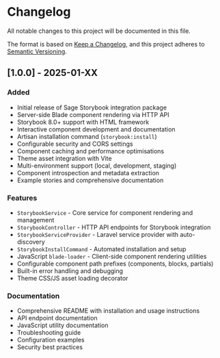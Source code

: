 # Changelog

All notable changes to this project will be documented in this file.

The format is based on [Keep a Changelog](https://keepachangelog.com/en/1.0.0/),
and this project adheres to [Semantic Versioning](https://semver.org/spec/v2.0.0.html).

## [1.0.0] - 2025-01-XX

### Added
- Initial release of Sage Storybook integration package
- Server-side Blade component rendering via HTTP API  
- Storybook 8.0+ support with HTML framework
- Interactive component development and documentation
- Artisan installation command (`storybook:install`)
- Configurable security and CORS settings
- Component caching and performance optimisations
- Theme asset integration with Vite
- Multi-environment support (local, development, staging)
- Component introspection and metadata extraction
- Example stories and comprehensive documentation

### Features
- `StorybookService` - Core service for component rendering and management
- `StorybookController` - HTTP API endpoints for Storybook integration
- `StorybookServiceProvider` - Laravel service provider with auto-discovery
- `StorybookInstallCommand` - Automated installation and setup
- JavaScript `blade-loader` - Client-side component rendering utilities
- Configurable component path prefixes (components, blocks, partials)
- Built-in error handling and debugging
- Theme CSS/JS asset loading decorator

### Documentation
- Comprehensive README with installation and usage instructions
- API endpoint documentation
- JavaScript utility documentation  
- Troubleshooting guide
- Configuration examples
- Security best practices